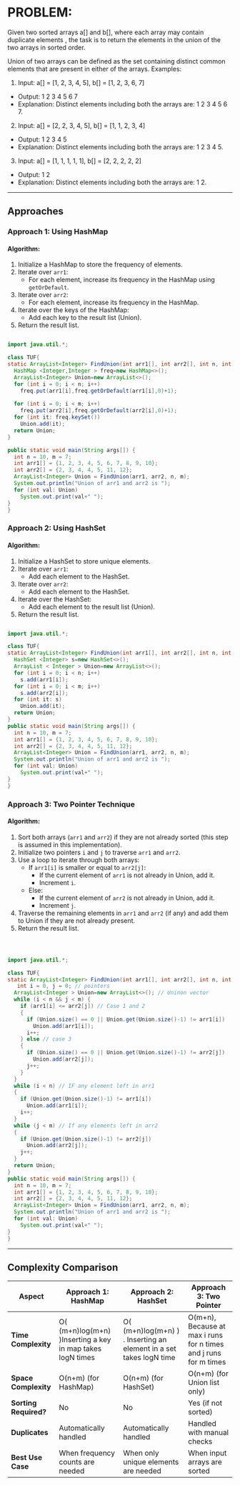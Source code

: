 # PROBLEM:
Given two sorted arrays a[] and b[], where each array may contain duplicate elements , the task is to return the elements in the union of the two arrays in sorted order.

Union of two arrays can be defined as the set containing distinct common elements that are present in either of the arrays.
Examples:

1. Input: a[] = [1, 2, 3, 4, 5], b[] = [1, 2, 3, 6, 7]
- Output: 1 2 3 4 5 6 7
- Explanation: Distinct elements including both the arrays are: 1 2 3 4 5 6 7.


2. Input: a[] = [2, 2, 3, 4, 5], b[] = [1, 1, 2, 3, 4]
- Output: 1 2 3 4 5
- Explanation: Distinct elements including both the arrays are: 1 2 3 4 5.


3. Input: a[] = [1, 1, 1, 1, 1], b[] = [2, 2, 2, 2, 2]
- Output: 1 2
- Explanation: Distinct elements including both the arrays are: 1 2.

---

## Approaches

### Approach 1: Using HashMap

#### Algorithm:
1. Initialize a HashMap to store the frequency of elements.
2. Iterate over `arr1`:
   - For each element, increase its frequency in the HashMap using `getOrDefault`.
3. Iterate over `arr2`:
   - For each element, increase its frequency in the HashMap.
4. Iterate over the keys of the HashMap:
   - Add each key to the result list (Union).
5. Return the result list.

```java

import java.util.*;

class TUF{
static ArrayList<Integer> FindUnion(int arr1[], int arr2[], int n, int m) {
  HashMap <Integer,Integer > freq=new HashMap<>();
  ArrayList<Integer> Union=new ArrayList<>();
  for (int i = 0; i < n; i++)
    freq.put(arr1[i],freq.getOrDefault(arr1[i],0)+1);
    
  for (int i = 0; i < m; i++)
    freq.put(arr2[i],freq.getOrDefault(arr2[i],0)+1);
  for (int it: freq.keySet())
    Union.add(it);
  return Union;
}

public static void main(String args[]) {
  int n = 10, m = 7;
  int arr1[] = {1, 2, 3, 4, 5, 6, 7, 8, 9, 10};
  int arr2[] = {2, 3, 4, 4, 5, 11, 12};
  ArrayList<Integer> Union = FindUnion(arr1, arr2, n, m);
  System.out.println("Union of arr1 and arr2 is ");
  for (int val: Union)
    System.out.print(val+" ");
}
}
```

### Approach 2: Using HashSet

#### Algorithm:
1. Initialize a HashSet to store unique elements.
2. Iterate over `arr1`:
   - Add each element to the HashSet.
3. Iterate over `arr2`:
   - Add each element to the HashSet.
4. Iterate over the HashSet:
   - Add each element to the result list (Union).
5. Return the result list.

```java

import java.util.*;

class TUF{
static ArrayList<Integer> FindUnion(int arr1[], int arr2[], int n, int m) {
  HashSet <Integer> s=new HashSet<>();
  ArrayList < Integer > Union=new ArrayList<>();
  for (int i = 0; i < n; i++)
    s.add(arr1[i]);
  for (int i = 0; i < m; i++)
    s.add(arr2[i]);
  for (int it: s)
    Union.add(it);
  return Union;
}
public static void main(String args[]) {
  int n = 10, m = 7;
  int arr1[] = {1, 2, 3, 4, 5, 6, 7, 8, 9, 10};
  int arr2[] = {2, 3, 4, 4, 5, 11, 12};
  ArrayList<Integer> Union = FindUnion(arr1, arr2, n, m);
  System.out.println("Union of arr1 and arr2 is ");
  for (int val: Union)
    System.out.print(val+" ");
}
}
```

### Approach 3: Two Pointer Technique

#### Algorithm:
1. Sort both arrays (`arr1` and `arr2`) if they are not already sorted (this step is assumed in this implementation).
2. Initialize two pointers `i` and `j` to traverse `arr1` and `arr2`.
3. Use a loop to iterate through both arrays:
   - If `arr1[i]` is smaller or equal to `arr2[j]`:
     - If the current element of `arr1` is not already in Union, add it.
     - Increment `i`.
   - Else:
     - If the current element of `arr2` is not already in Union, add it.
     - Increment `j`.
4. Traverse the remaining elements in `arr1` and `arr2` (if any) and add them to Union if they are not already present.
5. Return the result list.

```java



import java.util.*;

class TUF{
static ArrayList<Integer> FindUnion(int arr1[], int arr2[], int n, int m) {
   int i = 0, j = 0; // pointers
  ArrayList<Integer > Union=new ArrayList<>(); // Uninon vector
  while (i < n && j < m) {
    if (arr1[i] <= arr2[j]) // Case 1 and 2
    {
      if (Union.size() == 0 || Union.get(Union.size()-1) != arr1[i])
        Union.add(arr1[i]);
      i++;
    } else // case 3
    {
      if (Union.size() == 0 || Union.get(Union.size()-1) != arr2[j])
        Union.add(arr2[j]);
      j++;
    }
  }
  while (i < n) // IF any element left in arr1
  {
    if (Union.get(Union.size()-1) != arr1[i])
      Union.add(arr1[i]);
    i++;
  }
  while (j < m) // If any elements left in arr2
  {
    if (Union.get(Union.size()-1) != arr2[j])
      Union.add(arr2[j]);
    j++;
  }
  return Union;
}
public static void main(String args[]) {
  int n = 10, m = 7;
  int arr1[] = {1, 2, 3, 4, 5, 6, 7, 8, 9, 10};
  int arr2[] = {2, 3, 4, 4, 5, 11, 12};
  ArrayList<Integer> Union = FindUnion(arr1, arr2, n, m);
  System.out.println("Union of arr1 and arr2 is ");
  for (int val: Union)
    System.out.print(val+" ");
}
}
```

---

## Complexity Comparison

| Aspect                   | Approach 1: HashMap   | Approach 2: HashSet   | Approach 3: Two Pointer  |
|--------------------------|-----------------------|-----------------------|--------------------------|
| **Time Complexity**       | O( (m+n)log(m+n) )Inserting a key in map takes logN times              | O( (m+n)log(m+n) ) . Inserting an element in a set takes logN time               | O(m+n), Because at max i runs for n times and j runs for m times |
| **Space Complexity**      | O(n+m) (for HashMap)  | O(n+m) (for HashSet)  | O(n+m) (for Union list only) |
| **Sorting Required?**     | No                    | No                    | Yes (if not sorted)      |
| **Duplicates**            | Automatically handled | Automatically handled | Handled with manual checks |
| **Best Use Case**         | When frequency counts are needed | When only unique elements are needed | When input arrays are sorted |
